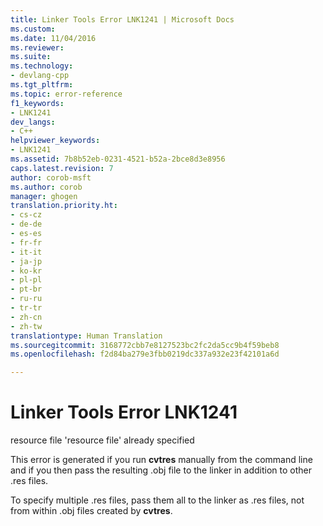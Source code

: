 ```yaml
---
title: Linker Tools Error LNK1241 | Microsoft Docs
ms.custom: 
ms.date: 11/04/2016
ms.reviewer: 
ms.suite: 
ms.technology:
- devlang-cpp
ms.tgt_pltfrm: 
ms.topic: error-reference
f1_keywords:
- LNK1241
dev_langs:
- C++
helpviewer_keywords:
- LNK1241
ms.assetid: 7b8b52eb-0231-4521-b52a-2bce8d3e8956
caps.latest.revision: 7
author: corob-msft
ms.author: corob
manager: ghogen
translation.priority.ht:
- cs-cz
- de-de
- es-es
- fr-fr
- it-it
- ja-jp
- ko-kr
- pl-pl
- pt-br
- ru-ru
- tr-tr
- zh-cn
- zh-tw
translationtype: Human Translation
ms.sourcegitcommit: 3168772cbb7e8127523bc2fc2da5cc9b4f59beb8
ms.openlocfilehash: f2d84ba279e3fbb0219dc337a932e23f42101a6d

---
```

# Linker Tools Error LNK1241
resource file 'resource file' already specified  
  
 This error is generated if you run **cvtres** manually from the command line and if you then pass the resulting .obj file to the linker in addition to other .res files.  
  
 To specify multiple .res files, pass them all to the linker as .res files, not from within .obj files created by **cvtres**.


<!--HONumber=Jan17_HO2-->


